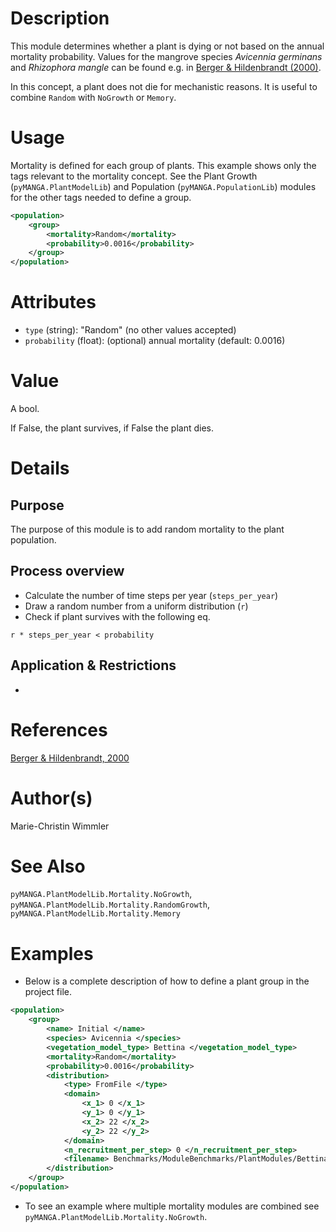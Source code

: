 # Description

This module determines whether a plant is dying or not based on the annual mortality probability. 
Values for the mangrove species *Avicennia germinans* and *Rhizophora mangle* can be found e.g. in <a href="https://doi.org/https://doi.org/10.1016/S0304-3800(00)00298-2" target="_blank">Berger & Hildenbrandt (2000)</a>.

In this concept, a plant does not die for mechanistic reasons. 
It is useful to combine ``Random`` with ``NoGrowth`` or ``Memory``.


# Usage

Mortality is defined for each group of plants.
This example shows only the tags relevant to the mortality concept. 
See the Plant Growth (`pyMANGA.PlantModelLib`) and Population (`pyMANGA.PopulationLib`) modules for the other tags needed to define a group.

```xml
<population>
    <group>
        <mortality>Random</mortality>
        <probability>0.0016</probability>
    </group>
</population>
```

# Attributes

- ``type`` (string): "Random" (no other values accepted)
- ``probability`` (float): (optional) annual mortality (default: 0.0016)

# Value

A bool.

If False, the plant survives, if False the plant dies.


# Details
## Purpose

The purpose of this module is to add random mortality to the plant population.

## Process overview

- Calculate the number of time steps per year (`steps_per_year`)
- Draw a random number from a uniform distribution (`r`)
- Check if plant survives with the following eq.
````
r * steps_per_year < probability
````

## Application & Restrictions

-

# References

<a href="https://doi.org/https://doi.org/10.1016/S0304-3800(00)00298-2" target="_blank">Berger & Hildenbrandt, 2000</a>


# Author(s)

Marie-Christin Wimmler

# See Also

`pyMANGA.PlantModelLib.Mortality.NoGrowth`, 
`pyMANGA.PlantModelLib.Mortality.RandomGrowth`,
`pyMANGA.PlantModelLib.Mortality.Memory`


# Examples

- Below is a complete description of how to define a plant group in the project file.

````xml
<population>
    <group>
        <name> Initial </name>
        <species> Avicennia </species>
        <vegetation_model_type> Bettina </vegetation_model_type>
        <mortality>Random</mortality>
        <probability>0.0016</probability>
        <distribution>
            <type> FromFile </type>
            <domain>
                <x_1> 0 </x_1>
                <y_1> 0 </y_1>
                <x_2> 22 </x_2>
                <y_2> 22 </y_2>
            </domain>
            <n_recruitment_per_step> 0 </n_recruitment_per_step>
            <filename> Benchmarks/ModuleBenchmarks/PlantModules/Bettina/bg_initial_population.csv </filename>
        </distribution>
    </group>
</population>
````

- To see an example where multiple mortality modules are combined see `pyMANGA.PlantModelLib.Mortality.NoGrowth`.
